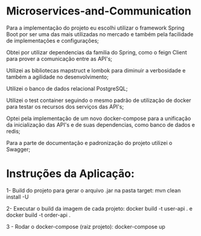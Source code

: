 # Microservices-and-Communication

Para a implementação do projeto eu escolhi utilizar o framework Spring Boot por ser uma das mais utilizadas no mercado e 
também pela facilidade de implementações e configurações;

Obtei por utilizar dependencias da familia do Spring, como o feign Client para prover a comunicação entre as API's;

Utilizei as bibliotecas mapstruct e lombok para diminuir a verbosidade e também a agilidade no desenvolvimento;

Utilizei o banco de dados relacional PostgreSQL;

Utilizei o test container seguindo o mesmo padrão de utilização de docker para testar os recursos dos serviços das API's;

Optei pela implementação de um novo docker-compose para a unificação da inicialização das API's e de suas dependencias, como banco de dados e redis;

Para a parte de documentação e padronização do projeto utilizei o Swagger;


# Instruções da Aplicação:

1- Build do projeto para gerar o arquivo .jar na pasta target:
mvn clean install -U

2- Executar o build da imagem de cada projeto:
docker build -t user-api .
e
docker build -t order-api .

3 - Rodar o docker-compose (raiz projeto):
docker-compose up
